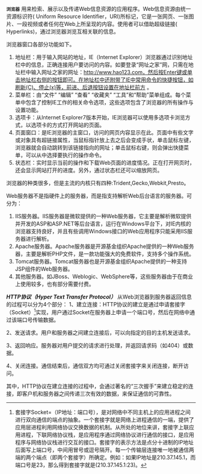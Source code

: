 __`浏览器`__
用来检索、展示以及传递Web信息资源的应用程序。Web信息资源由统一资源标识符( Uniform Resource Identifier，URI)所标记，它是一张网页、一张图片、一段视频或者任何在Web上所呈现的内容。使用者可以借助超级链接( Hyperlinks)，通过浏览器浏览互相关联的信息。

浏览器窗口各部分功能如下。
1. 地址栏：用于输入网站的地址，IE（Internet Explorer）浏览器通过识别地址栏中的信息，正确连接用户要访问的内容。如要登录“网址之家”网，只需在地址栏中输入网址之家的网址：http://www.hao123.com，然后按Enter键或单击地址栏右侧的按钮即可。在地址栏中还附带了IE中常用命令的快捷按钮，如刷新(C)、停止(x)等，前进、后退按钮设置在地址栏前方 。
2. 菜单栏：由“文件” “编辑” “查看” “收藏夹” “工具”和“帮助”菜单组成。每个菜单中包含了控制IE工作的相关命令选项，这些选项包含了浏览器的所有操作与设置功能。
3. 选项卡：从Internet Explorer7版本开始，IE浏览器可以使用多选项卡浏览方式，以选项卡的方式打开网站的页面。
4. 页面窗口：是IE浏览器的主窗口，访问的网页内容显示在此。页面中有些文字或对象具有超链接属性，当鼠标指针放上去之后会变成手状，单击鼠标左键，浏览器就会自动跳转到该链接指向的网址；单击鼠标右键，则会弹出快捷菜单，可以从中选择要执行的操作命令。
5. 状态栏：实时显示当前的操作和下载Web页面的进度情况。正在打开网页时，还会显示网站打开的进度。另外，通过状态栏还可以缩放网页。

浏览器的种类很多，但是主流的内核只有四种:Trident,Gecko,Webkit,Presto。

Web服务器不是指硬件上的服务器，而是指支持解析Web后台语言的服务器。可分为：
1. IIS服务器。IIS服务器是微软提供的一种Web服务器，它主要是解析微软提供并开发的ASP和ASP.NET等后台语言，运行在Windows平台下，对IE内核的浏览器支持良好，并且有些调用Windows接口的Web应用程序只能采用IIS服务器进行解析。
2. Apache服务器。Apache服务器是开源基金组织Apache提供的一种Web服务器，主要是解析PHP文件，是一款功能强大的免费软件，支持多个操作系统。
3. Tomcat服务器。Tomcat服务器也是开源基金组织Apache提供的一种支持JSP组件的Web服务器。
4. 其他服务器。如JBoss、Weblogic、WebSphere等，这些服务器由于在商业上使用较多，也有部分需要付费。

***HTTP协议（Hyper Text Transfer Protocol）*** 从Web浏览器到服务器返回信息的过程可以分为4个部分：
1、建立连接：HTTP协议的建立是通过申请套接字（Socket）[^socket]实现，用户通过Socket在服务器上申请一个端口号，然后在网络中通过该端口号传输数据。

2、发送请求。用户和服务器之间建立连接后，可以向指定的目的主机发送请求。

3、返回响应。服务器对用户提交的请求进行处理，并返回请求码（如404）或数据。

4、关闭连接。通信结束后，通信双方均可通过关闭套接字来关闭连接，断开访问。

其中，HTTP协议在建立连接的过程中，会通过著名的“三次握手”来建立稳定的连接，即客户机和服务器之间传递三次有效的数据，来保证通信的可靠性。

[^socket]:套接字Socket=（IP地址：端口号），是对网络中不同主机上的应用进程之间进行双向通信的端点的抽象。一个套接字就是网络上进程通信的一端，提供了应用层进程利用网络协议交换数据的机制。从所处的地位来讲，套接字上联应用进程，下联网络协议栈，是应用程序通过网络协议进行通信的接口，是应用程序与网络协议栈进行交互的接口。套接字的表示方法是点分十进制的lP地址后面写上端口号，中间用冒号或逗号隔开。每一个传输层连接唯一地被通信两端的两个端点（即两个套接字）所确定。例如：如果IP地址是210.37.145.1，而端口号是23，那么得到套接字就是(210.37.145.1:23)。
